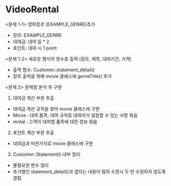 # VideoRental
<문제 1-1> 영화장르 (EXAMPLE_GENRE)추가
 - 장르: EXAMPLE_GENRE
 - 대여금: 대여 일 * 2
 - 포인트: 대여 시 1 point

<문제 1-2> 새로운 형식의 영수증 출력 (장르, 제목, 대여기간, 가격)
 - 출력 함수: Customer::statement_detail()
 - 장르 출력을 위해 movie 클래스에 gerneTitle() 추가 
 
<문제 2> 문제점 분석 후 구현
 1. 대여금 계산 부분 추출
  - 대여금 계산 규칙을 찾아 movie 클래스에 구현
  - Movie : 대여 품목, 대여 규칙등 대여자가 설정할 수 있는 사항 묶음
  - rental : 고객이 대여할 품목에 대한 정보 묶음 
 2. 포인트 계산 부분 추출
  - 대여금과 마찬가지로 movie 클래스에 구현
 3. Customer::Statement() 내부 정리
  - 불필요한 변수 정리 
  - 추가했던 statement_detail()과 겹치는 내용이 많아 수정시 두 번 수정하지 않도록 결합. 
